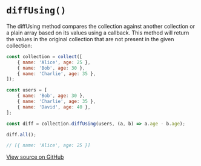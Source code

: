 # `diffUsing()`

The diffUsing method compares the collection against another collection or a plain array based on its values using a callback. This method will return the values in the original collection that are not present in the given collection:

```js
const collection = collect([
    { name: 'Alice', age: 25 },
    { name: 'Bob', age: 30 },
    { name: 'Charlie', age: 35 },
]);

const users = [
    { name: 'Bob', age: 30 },
    { name: 'Charlie', age: 35 },
    { name: 'David', age: 40 },
];

const diff = collection.diffUsing(users, (a, b) => a.age - b.age);

diff.all();

// [{ name: 'Alice', age: 25 }]
```

[View source on GitHub](https://github.com/ecrmnn/collect.js/blob/master/src/methods/diffUsing.js)
